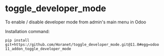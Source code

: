 # toggle_developer_mode
To enable / disable developer mode from admin's main menu in Odoo

Installation command:

`pip install git+https://github.com/Horanet/toggle_developer_mode.git@11.0#egg=odoo11_addon_toggle_developer_mode`
